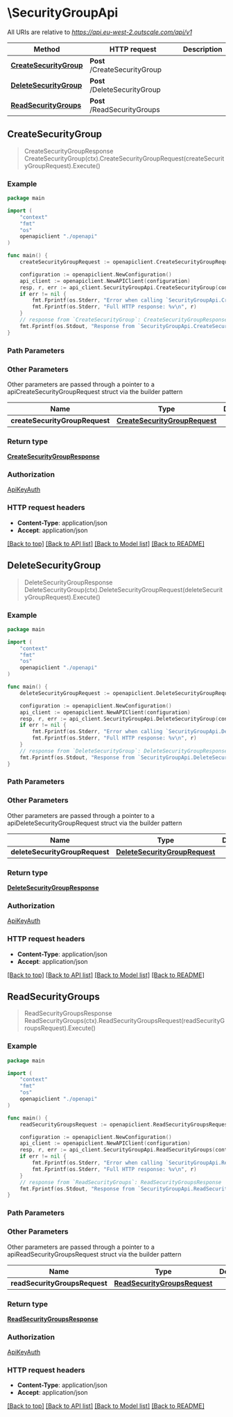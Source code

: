 # \SecurityGroupApi

All URIs are relative to *https://api.eu-west-2.outscale.com/api/v1*

Method | HTTP request | Description
------------- | ------------- | -------------
[**CreateSecurityGroup**](SecurityGroupApi.md#CreateSecurityGroup) | **Post** /CreateSecurityGroup | 
[**DeleteSecurityGroup**](SecurityGroupApi.md#DeleteSecurityGroup) | **Post** /DeleteSecurityGroup | 
[**ReadSecurityGroups**](SecurityGroupApi.md#ReadSecurityGroups) | **Post** /ReadSecurityGroups | 



## CreateSecurityGroup

> CreateSecurityGroupResponse CreateSecurityGroup(ctx).CreateSecurityGroupRequest(createSecurityGroupRequest).Execute()



### Example

```go
package main

import (
    "context"
    "fmt"
    "os"
    openapiclient "./openapi"
)

func main() {
    createSecurityGroupRequest := openapiclient.CreateSecurityGroupRequest{Description: "Description_example", DryRun: false, NetId: "NetId_example", SecurityGroupName: "SecurityGroupName_example"} // CreateSecurityGroupRequest |  (optional)

    configuration := openapiclient.NewConfiguration()
    api_client := openapiclient.NewAPIClient(configuration)
    resp, r, err := api_client.SecurityGroupApi.CreateSecurityGroup(context.Background()).CreateSecurityGroupRequest(createSecurityGroupRequest).Execute()
    if err != nil {
        fmt.Fprintf(os.Stderr, "Error when calling `SecurityGroupApi.CreateSecurityGroup``: %v\n", err)
        fmt.Fprintf(os.Stderr, "Full HTTP response: %v\n", r)
    }
    // response from `CreateSecurityGroup`: CreateSecurityGroupResponse
    fmt.Fprintf(os.Stdout, "Response from `SecurityGroupApi.CreateSecurityGroup`: %v\n", resp)
}
```

### Path Parameters



### Other Parameters

Other parameters are passed through a pointer to a apiCreateSecurityGroupRequest struct via the builder pattern


Name | Type | Description  | Notes
------------- | ------------- | ------------- | -------------
 **createSecurityGroupRequest** | [**CreateSecurityGroupRequest**](CreateSecurityGroupRequest.md) |  | 

### Return type

[**CreateSecurityGroupResponse**](CreateSecurityGroupResponse.md)

### Authorization

[ApiKeyAuth](../README.md#ApiKeyAuth)

### HTTP request headers

- **Content-Type**: application/json
- **Accept**: application/json

[[Back to top]](#) [[Back to API list]](../README.md#documentation-for-api-endpoints)
[[Back to Model list]](../README.md#documentation-for-models)
[[Back to README]](../README.md)


## DeleteSecurityGroup

> DeleteSecurityGroupResponse DeleteSecurityGroup(ctx).DeleteSecurityGroupRequest(deleteSecurityGroupRequest).Execute()



### Example

```go
package main

import (
    "context"
    "fmt"
    "os"
    openapiclient "./openapi"
)

func main() {
    deleteSecurityGroupRequest := openapiclient.DeleteSecurityGroupRequest{DryRun: false, SecurityGroupId: "SecurityGroupId_example", SecurityGroupName: "SecurityGroupName_example"} // DeleteSecurityGroupRequest |  (optional)

    configuration := openapiclient.NewConfiguration()
    api_client := openapiclient.NewAPIClient(configuration)
    resp, r, err := api_client.SecurityGroupApi.DeleteSecurityGroup(context.Background()).DeleteSecurityGroupRequest(deleteSecurityGroupRequest).Execute()
    if err != nil {
        fmt.Fprintf(os.Stderr, "Error when calling `SecurityGroupApi.DeleteSecurityGroup``: %v\n", err)
        fmt.Fprintf(os.Stderr, "Full HTTP response: %v\n", r)
    }
    // response from `DeleteSecurityGroup`: DeleteSecurityGroupResponse
    fmt.Fprintf(os.Stdout, "Response from `SecurityGroupApi.DeleteSecurityGroup`: %v\n", resp)
}
```

### Path Parameters



### Other Parameters

Other parameters are passed through a pointer to a apiDeleteSecurityGroupRequest struct via the builder pattern


Name | Type | Description  | Notes
------------- | ------------- | ------------- | -------------
 **deleteSecurityGroupRequest** | [**DeleteSecurityGroupRequest**](DeleteSecurityGroupRequest.md) |  | 

### Return type

[**DeleteSecurityGroupResponse**](DeleteSecurityGroupResponse.md)

### Authorization

[ApiKeyAuth](../README.md#ApiKeyAuth)

### HTTP request headers

- **Content-Type**: application/json
- **Accept**: application/json

[[Back to top]](#) [[Back to API list]](../README.md#documentation-for-api-endpoints)
[[Back to Model list]](../README.md#documentation-for-models)
[[Back to README]](../README.md)


## ReadSecurityGroups

> ReadSecurityGroupsResponse ReadSecurityGroups(ctx).ReadSecurityGroupsRequest(readSecurityGroupsRequest).Execute()



### Example

```go
package main

import (
    "context"
    "fmt"
    "os"
    openapiclient "./openapi"
)

func main() {
    readSecurityGroupsRequest := openapiclient.ReadSecurityGroupsRequest{DryRun: false, Filters: openapiclient.FiltersSecurityGroup{AccountIds: []string{"AccountIds_example"), NetIds: []string{"NetIds_example"), SecurityGroupIds: []string{"SecurityGroupIds_example"), SecurityGroupNames: []string{"SecurityGroupNames_example"), TagKeys: []string{"TagKeys_example"), TagValues: []string{"TagValues_example"), Tags: []string{"Tags_example")}} // ReadSecurityGroupsRequest |  (optional)

    configuration := openapiclient.NewConfiguration()
    api_client := openapiclient.NewAPIClient(configuration)
    resp, r, err := api_client.SecurityGroupApi.ReadSecurityGroups(context.Background()).ReadSecurityGroupsRequest(readSecurityGroupsRequest).Execute()
    if err != nil {
        fmt.Fprintf(os.Stderr, "Error when calling `SecurityGroupApi.ReadSecurityGroups``: %v\n", err)
        fmt.Fprintf(os.Stderr, "Full HTTP response: %v\n", r)
    }
    // response from `ReadSecurityGroups`: ReadSecurityGroupsResponse
    fmt.Fprintf(os.Stdout, "Response from `SecurityGroupApi.ReadSecurityGroups`: %v\n", resp)
}
```

### Path Parameters



### Other Parameters

Other parameters are passed through a pointer to a apiReadSecurityGroupsRequest struct via the builder pattern


Name | Type | Description  | Notes
------------- | ------------- | ------------- | -------------
 **readSecurityGroupsRequest** | [**ReadSecurityGroupsRequest**](ReadSecurityGroupsRequest.md) |  | 

### Return type

[**ReadSecurityGroupsResponse**](ReadSecurityGroupsResponse.md)

### Authorization

[ApiKeyAuth](../README.md#ApiKeyAuth)

### HTTP request headers

- **Content-Type**: application/json
- **Accept**: application/json

[[Back to top]](#) [[Back to API list]](../README.md#documentation-for-api-endpoints)
[[Back to Model list]](../README.md#documentation-for-models)
[[Back to README]](../README.md)

